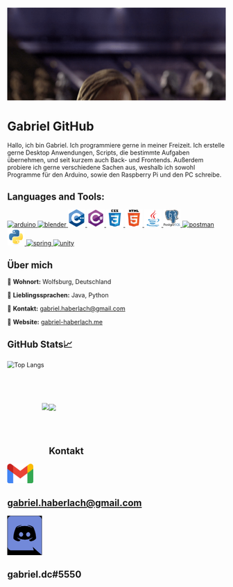 <p align="center">
  <img src="images/HelloThere.gif" alt="hello_there" />
</p>

# Gabriel GitHub

Hallo, ich bin Gabriel. Ich programmiere gerne in meiner Freizeit. Ich erstelle gerne Desktop Anwendungen, Scripts, die bestimmte Aufgaben übernehmen, und seit kurzem auch Back- und Frontends. Außerdem probiere ich gerne verschiedene Sachen aus, weshalb ich sowohl Programme für den Arduino, sowie den Raspberry Pi und den PC schreibe. 

<h2 align="left">Languages and Tools:</h2>
<p align="left"> <a href="https://www.arduino.cc/" target="_blank" rel="noreferrer"> <img src="https://cdn.worldvectorlogo.com/logos/arduino-1.svg" alt="arduino" width="40" height="40"/> </a> <a href="https://www.blender.org/" target="_blank" rel="noreferrer"> <img src="https://download.blender.org/branding/community/blender_community_badge_white.svg" alt="blender" width="40" height="40"/> </a> <a href="https://www.w3schools.com/cpp/" target="_blank" rel="noreferrer"> <img src="https://raw.githubusercontent.com/devicons/devicon/master/icons/cplusplus/cplusplus-original.svg" alt="cplusplus" width="40" height="40"/> </a> <a href="https://www.w3schools.com/cs/" target="_blank" rel="noreferrer"> <img src="https://raw.githubusercontent.com/devicons/devicon/master/icons/csharp/csharp-original.svg" alt="csharp" width="40" height="40"/> </a> <a href="https://www.w3schools.com/css/" target="_blank" rel="noreferrer"> <img src="https://raw.githubusercontent.com/devicons/devicon/master/icons/css3/css3-original-wordmark.svg" alt="css3" width="40" height="40"/> </a> <a href="https://www.w3.org/html/" target="_blank" rel="noreferrer"> <img src="https://raw.githubusercontent.com/devicons/devicon/master/icons/html5/html5-original-wordmark.svg" alt="html5" width="40" height="40"/> </a> <a href="https://www.java.com" target="_blank" rel="noreferrer"> <img src="https://raw.githubusercontent.com/devicons/devicon/master/icons/java/java-original.svg" alt="java" width="40" height="40"/> </a> <a href="https://www.postgresql.org" target="_blank" rel="noreferrer"> <img src="https://raw.githubusercontent.com/devicons/devicon/master/icons/postgresql/postgresql-original-wordmark.svg" alt="postgresql" width="40" height="40"/> </a> <a href="https://postman.com" target="_blank" rel="noreferrer"> <img src="https://www.vectorlogo.zone/logos/getpostman/getpostman-icon.svg" alt="postman" width="40" height="40"/> </a> <a href="https://www.python.org" target="_blank" rel="noreferrer"> <img src="https://raw.githubusercontent.com/devicons/devicon/master/icons/python/python-original.svg" alt="python" width="40" height="40"/> </a> <a href="https://spring.io/" target="_blank" rel="noreferrer"> <img src="https://www.vectorlogo.zone/logos/springio/springio-icon.svg" alt="spring" width="40" height="40"/> </a> <a href="https://unity.com/" target="_blank" rel="noreferrer"> <img src="https://www.vectorlogo.zone/logos/unity3d/unity3d-icon.svg" alt="unity" width="40" height="40"/> </a> </p>

## Über mich

📌 **Wohnort:** Wolfsburg, Deutschland

📌 **Lieblingssprachen:** Java, Python 

📌 **Kontakt:** gabriel.haberlach@gmail.com

📌 **Website:** [gabriel-haberlach.me](https://gabriel-haberlach.me/)


## GitHub Stats📈
![Top Langs](https://github-readme-stats-neon-omega-77.vercel.app/api/top-langs/?username=github-gabriel&hide=ShaderLab,HLSL,C,CMake&langs_count=10&theme=calm&layout=compact)

<div style="margin: 80px;">

  <a href="https://github.com/github-gabriel/vertretungsplan">
    <img align="left" height="130em" src="https://github-readme-stats-neon-omega-77.vercel.app/api/pin/?username=github-gabriel&repo=vertretungsplan&theme=calm"/> 
  </a>

  <a href="https://github.com/github-gabriel/portfolio">
    <img align="center" height="130em" src="https://github-readme-stats-neon-omega-77.vercel.app/api/pin/?username=github-gabriel&repo=portfolio&theme=calm"/>
  </a>
  
</div>

## Kontakt

<p align="left">
  <img width="60" src="images/gmail.png" alt="gmail" />
</p>

 ## gabriel.haberlach@gmail.com

<p align="left" href="">
  <img width="80" src="images/discord.png" alt="discord" />
</p>

## gabriel.dc#5550
